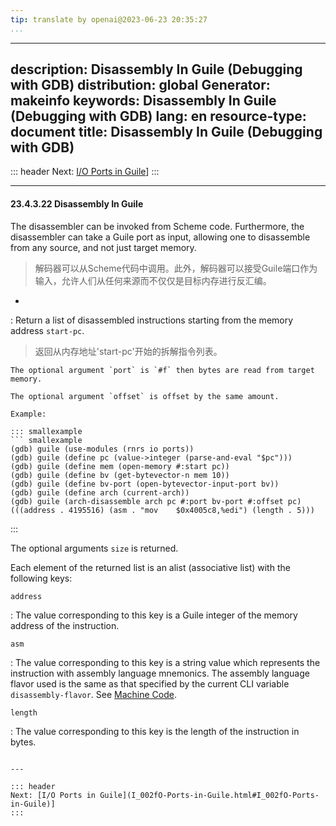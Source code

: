 ```yaml
---
tip: translate by openai@2023-06-23 20:35:27
...
```

---
description: Disassembly In Guile (Debugging with GDB)
distribution: global
Generator: makeinfo
keywords: Disassembly In Guile (Debugging with GDB)
lang: en
resource-type: document
title: Disassembly In Guile (Debugging with GDB)
---
::: header
Next: [I/O Ports in Guile](I_002fO-Ports-in-Guile.html#I_002fO-Ports-in-Guile)]
:::

---

#### 23.4.3.22 Disassembly In Guile


The disassembler can be invoked from Scheme code. Furthermore, the disassembler can take a Guile port as input, allowing one to disassemble from any source, and not just target memory.

> 解码器可以从Scheme代码中调用。此外，解码器可以接受Guile端口作为输入，允许人们从任何来源而不仅仅是目标内存进行反汇编。

*


:   Return a list of disassembled instructions starting from the memory address `start-pc`.

> 返回从内存地址'start-pc'开始的拆解指令列表。

```
The optional argument `port` is `#f` then bytes are read from target memory.

The optional argument `offset` is offset by the same amount.

Example:

::: smallexample
``` smallexample
(gdb) guile (use-modules (rnrs io ports))
(gdb) guile (define pc (value->integer (parse-and-eval "$pc")))
(gdb) guile (define mem (open-memory #:start pc))
(gdb) guile (define bv (get-bytevector-n mem 10))
(gdb) guile (define bv-port (open-bytevector-input-port bv))
(gdb) guile (define arch (current-arch))
(gdb) guile (arch-disassemble arch pc #:port bv-port #:offset pc)
(((address . 4195516) (asm . "mov    $0x4005c8,%edi") (length . 5)))
```

:::

The optional arguments `size` is returned.

Each element of the returned list is an alist (associative list) with the following keys:

`address`

:   The value corresponding to this key is a Guile integer of the memory address of the instruction.

`asm`

:   The value corresponding to this key is a string value which represents the instruction with assembly language mnemonics. The assembly language flavor used is the same as that specified by the current CLI variable `disassembly-flavor`. See [Machine Code](Machine-Code.html#Machine-Code).

`length`

:   The value corresponding to this key is the length of the instruction in bytes.

```

---

::: header
Next: [I/O Ports in Guile](I_002fO-Ports-in-Guile.html#I_002fO-Ports-in-Guile)]
:::
```
